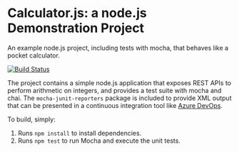 Calculator.js: a node.js Demonstration Project
==============================================
An example node.js project, including tests with mocha, that behaves like
a pocket calculator.

[![Build Status](https://dev.azure.com/itproconsulting/Integrating%20External%20Source%20Control%20with%20Azure%20Pipelines/_apis/build/status/ealmeid1.calculator?branchName=refs%2Fpull%2F1%2Fmerge)](https://dev.azure.com/itproconsulting/Integrating%20External%20Source%20Control%20with%20Azure%20Pipelines/_build/latest?definitionId=16&branchName=refs%2Fpull%2F1%2Fmerge)

The project contains a simple node.js application that exposes REST APIs
to perform arithmetic on integers, and provides a test suite with mocha
and chai.  The `mocha-junit-reporters` package is included to provide XML
output that can be presented in a continuous integration tool like
[Azure DevOps](https://azure.com/devops).

To build, simply:

1. Runs `npm install` to install dependencies.
2. Runs `npm test` to run Mocha and execute the unit tests.

